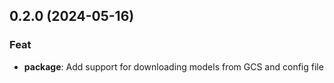 ## 0.2.0 (2024-05-16)

### Feat

- **package**: Add support for downloading models from GCS and config file
